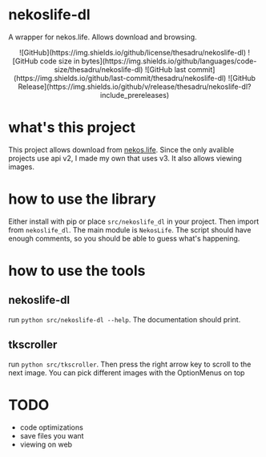 # nekoslife-dl
A wrapper for nekos.life. Allows download and browsing.
<div align="center">
  ![GitHub](https://img.shields.io/github/license/thesadru/nekoslife-dl)
  ![GitHub code size in bytes](https://img.shields.io/github/languages/code-size/thesadru/nekoslife-dl)
  ![GitHub last commit](https://img.shields.io/github/last-commit/thesadru/nekoslife-dl)
  ![GitHub Release](https://img.shields.io/github/v/release/thesadru/nekoslife-dl?include_prereleases)
</div>

# what's this project
This project allows download from [nekos.life](https://nekos.life). Since the only avalible projects use api v2, I made my own that uses v3. It also allows viewing images.

# how to use the library
Either install with pip or place `src/nekoslife_dl` in your project. Then import from `nekoslife_dl`. The main module is `NekosLife`. The script should have enough comments, so you should be able to guess what's happening.

# how to use the tools
## nekoslife-dl
run `python src/nekoslife-dl --help`. The documentation should print.
## tkscroller
run `python src/tkscroller`. Then press the right arrow key to scroll to the next image. You can pick different images with the OptionMenus on top

# TODO
- code optimizations
- save files you want
- viewing on web
